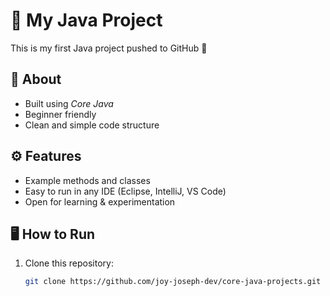 # 🚀 My Java Project

This is my first Java project pushed to GitHub 🎉  

## 📌 About
- Built using *Core Java*
- Beginner friendly
- Clean and simple code structure

## ⚙️ Features
- Example methods and classes
- Easy to run in any IDE (Eclipse, IntelliJ, VS Code)
- Open for learning & experimentation

## 🖥️ How to Run
1. Clone this repository:
   ```bash
   git clone https://github.com/joy-joseph-dev/core-java-projects.git
